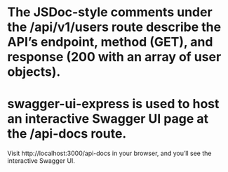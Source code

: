# The JSDoc-style comments under the /api/v1/users route describe the API’s endpoint, method (GET), and response (200 with an array of user objects).

# swagger-ui-express is used to host an interactive Swagger UI page at the /api-docs route.

Visit http://localhost:3000/api-docs in your browser, and you’ll see the interactive Swagger UI.